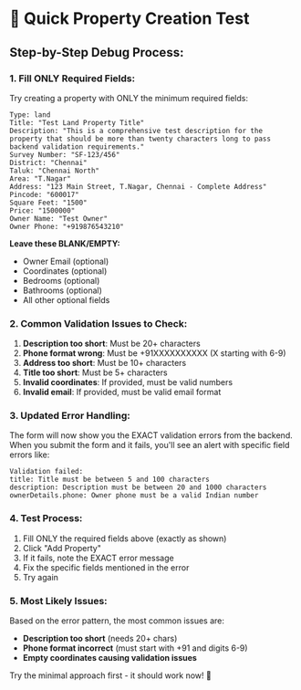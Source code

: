 # 🔧 Quick Property Creation Test

## Step-by-Step Debug Process:

### 1. **Fill ONLY Required Fields:**

Try creating a property with ONLY the minimum required fields:

```
Type: land
Title: "Test Land Property Title"
Description: "This is a comprehensive test description for the property that should be more than twenty characters long to pass backend validation requirements."
Survey Number: "SF-123/456"
District: "Chennai"
Taluk: "Chennai North"
Area: "T.Nagar"
Address: "123 Main Street, T.Nagar, Chennai - Complete Address"
Pincode: "600017"
Square Feet: "1500"
Price: "1500000"
Owner Name: "Test Owner"
Owner Phone: "+919876543210"
```

**Leave these BLANK/EMPTY:**
- Owner Email (optional)
- Coordinates (optional)
- Bedrooms (optional)
- Bathrooms (optional)
- All other optional fields

### 2. **Common Validation Issues to Check:**

1. **Description too short**: Must be 20+ characters
2. **Phone format wrong**: Must be +91XXXXXXXXXX (X starting with 6-9)
3. **Address too short**: Must be 10+ characters
4. **Title too short**: Must be 5+ characters
5. **Invalid coordinates**: If provided, must be valid numbers
6. **Invalid email**: If provided, must be valid email format

### 3. **Updated Error Handling:**

The form will now show you the EXACT validation errors from the backend. When you submit the form and it fails, you'll see an alert with specific field errors like:

```
Validation failed:
title: Title must be between 5 and 100 characters
description: Description must be between 20 and 1000 characters
ownerDetails.phone: Owner phone must be a valid Indian number
```

### 4. **Test Process:**

1. Fill ONLY the required fields above (exactly as shown)
2. Click "Add Property"
3. If it fails, note the EXACT error message
4. Fix the specific fields mentioned in the error
5. Try again

### 5. **Most Likely Issues:**

Based on the error pattern, the most common issues are:
- **Description too short** (needs 20+ chars)
- **Phone format incorrect** (must start with +91 and digits 6-9)
- **Empty coordinates causing validation issues**

Try the minimal approach first - it should work now! 🚀
